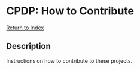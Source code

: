 # CPDP: How to Contribute

[Return to Index](../index.md)

## Description

Instructions on how to contribute to these projects.
